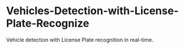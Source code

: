 # Vehicles-Detection-with-License-Plate-Recognize
Vehicle detection with License Plate recognition in real-time.
